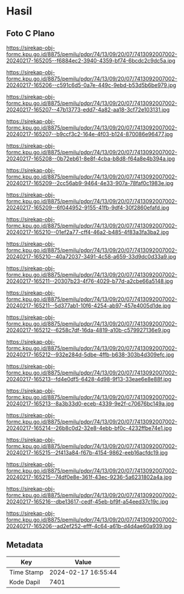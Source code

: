 # Hasil

## Foto C Plano

https://sirekap-obj-formc.kpu.go.id/8875/pemilu/pdpr/74/13/09/20/07/7413092007002-20240217-165205--f6884ec2-3940-4359-bf74-6bcdc2c9dc5a.jpg

https://sirekap-obj-formc.kpu.go.id/8875/pemilu/pdpr/74/13/09/20/07/7413092007002-20240217-165206--c591c6d5-0a7e-449c-9ebd-b53d5b6be979.jpg

https://sirekap-obj-formc.kpu.go.id/8875/pemilu/pdpr/74/13/09/20/07/7413092007002-20240217-165207--47b13773-edd7-4a82-aa18-3cf72e103131.jpg

https://sirekap-obj-formc.kpu.go.id/8875/pemilu/pdpr/74/13/09/20/07/7413092007002-20240217-165207--b9ccf3c2-164e-4f03-b124-870086e96477.jpg

https://sirekap-obj-formc.kpu.go.id/8875/pemilu/pdpr/74/13/09/20/07/7413092007002-20240217-165208--0b72eb61-8e8f-4cba-b8d8-f64a8e4b394a.jpg

https://sirekap-obj-formc.kpu.go.id/8875/pemilu/pdpr/74/13/09/20/07/7413092007002-20240217-165209--2cc56ab9-9464-4e33-907a-78faf0c1983e.jpg

https://sirekap-obj-formc.kpu.go.id/8875/pemilu/pdpr/74/13/09/20/07/7413092007002-20240217-165209--6f044952-9155-41fb-9df4-30f2860efafd.jpg

https://sirekap-obj-formc.kpu.go.id/8875/pemilu/pdpr/74/13/09/20/07/7413092007002-20240217-165210--01ef2a77-cff4-46a2-b485-4f83a3fa3ba2.jpg

https://sirekap-obj-formc.kpu.go.id/8875/pemilu/pdpr/74/13/09/20/07/7413092007002-20240217-165210--40a72037-3491-4c58-a659-33d9dc0d33a9.jpg

https://sirekap-obj-formc.kpu.go.id/8875/pemilu/pdpr/74/13/09/20/07/7413092007002-20240217-165211--20307b23-4f76-4029-b77d-a2cbe66a5148.jpg

https://sirekap-obj-formc.kpu.go.id/8875/pemilu/pdpr/74/13/09/20/07/7413092007002-20240217-165211--5d377ab1-10f6-4254-ab97-457e4005d1de.jpg

https://sirekap-obj-formc.kpu.go.id/8875/pemilu/pdpr/74/13/09/20/07/7413092007002-20240217-165212--6258c7df-16da-4819-a10b-c579927136e9.jpg

https://sirekap-obj-formc.kpu.go.id/8875/pemilu/pdpr/74/13/09/20/07/7413092007002-20240217-165212--932e284d-5dbe-4ffb-b638-303b4d309efc.jpg

https://sirekap-obj-formc.kpu.go.id/8875/pemilu/pdpr/74/13/09/20/07/7413092007002-20240217-165213--fd4e0df5-6428-4d98-9f13-33eae6e8e88f.jpg

https://sirekap-obj-formc.kpu.go.id/8875/pemilu/pdpr/74/13/09/20/07/7413092007002-20240217-165213--8a3b33d0-eceb-4339-9e2f-c70676bc149a.jpg

https://sirekap-obj-formc.kpu.go.id/8875/pemilu/pdpr/74/13/09/20/07/7413092007002-20240217-165214--26b8c0d2-32e8-4ebb-bf0c-4232ffbe74e1.jpg

https://sirekap-obj-formc.kpu.go.id/8875/pemilu/pdpr/74/13/09/20/07/7413092007002-20240217-165215--2f413a84-f67b-4154-9862-eeb16acfdc19.jpg

https://sirekap-obj-formc.kpu.go.id/8875/pemilu/pdpr/74/13/09/20/07/7413092007002-20240217-165215--74df0e8e-361f-43ec-9236-5a6231802a4a.jpg

https://sirekap-obj-formc.kpu.go.id/8875/pemilu/pdpr/74/13/09/20/07/7413092007002-20240217-165216--dbe13617-cedf-45eb-bf9f-a54eed37c19c.jpg

https://sirekap-obj-formc.kpu.go.id/8875/pemilu/pdpr/74/13/09/20/07/7413092007002-20240217-165206--ad2ef252-efff-4c64-a61b-d4d4ae60a939.jpg


## Metadata

| Key        | Value               |
| ---------- | ------------------- |
| Time Stamp | 2024-02-17 16:55:44 |
| Kode Dapil | 7401                |



